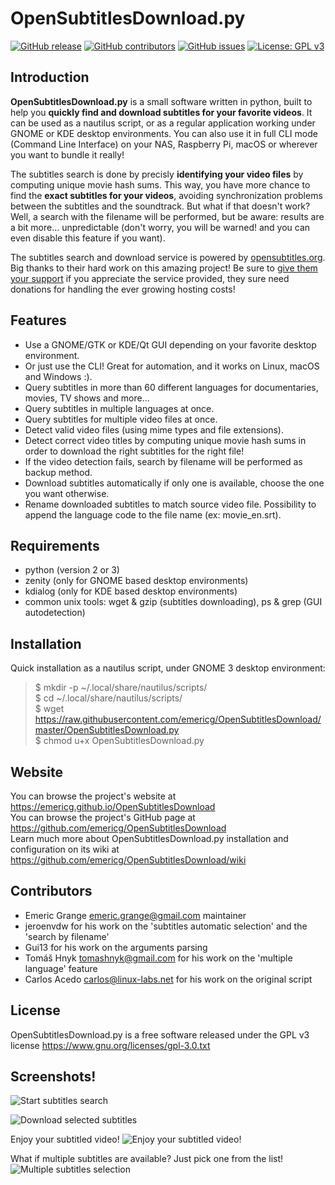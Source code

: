 OpenSubtitlesDownload.py
========================

[![GitHub release](https://img.shields.io/github/release/emericg/OpenSubtitlesDownload.svg?style=flat-square)](https://github.com/emericg/OpenSubtitlesDownload/releases)
[![GitHub contributors](https://img.shields.io/github/contributors/emericg/OpenSubtitlesDownload.svg?style=flat-square)](https://github.com/emericg/OpenSubtitlesDownload/graphs/contributors)
[![GitHub issues](https://img.shields.io/github/issues/emericg/OpenSubtitlesDownload.svg?style=flat-square)](https://github.com/emericg/OpenSubtitlesDownload/issues)
[![License: GPL v3](https://img.shields.io/badge/license-GPL%20v3-brightgreen.svg?style=flat-square)](http://www.gnu.org/licenses/gpl-3.0)

Introduction
------------

**OpenSubtitlesDownload.py** is a small software written in python, built to help you **quickly find and download subtitles for your favorite videos**. It can be used as a nautilus script, or as a regular application working under GNOME or KDE desktop environments. You can also use it in full CLI mode (Command Line Interface) on your NAS, Raspberry Pi, macOS or wherever you want to bundle it really!

The subtitles search is done by precisly **identifying your video files** by computing unique movie hash sums. This way, you have more chance to find the **exact subtitles for your videos**, avoiding synchronization problems between the subtitles and the soundtrack. But what if that doesn't work? Well, a search with the filename will be performed, but be aware: results are a bit more... unpredictable (don't worry, you will be warned! and you can even disable this feature if you want).

The subtitles search and download service is powered by [opensubtitles.org](https://www.opensubtitles.org). Big thanks to their hard work on this amazing project! Be sure to [give them your support](http://www.opensubtitles.org/en/support) if you appreciate the service provided, they sure need donations for handling the ever growing hosting costs!

Features
--------

- Use a GNOME/GTK or KDE/Qt GUI depending on your favorite desktop environment.
- Or just use the CLI! Great for automation, and it works on Linux, macOS and Windows :).
- Query subtitles in more than 60 different languages for documentaries, movies, TV shows and more...
- Query subtitles in multiple languages at once.
- Query subtitles for multiple video files at once.
- Detect valid video files (using mime types and file extensions).
- Detect correct video titles by computing unique movie hash sums in order to download the right subtitles for the right file!
- If the video detection fails, search by filename will be performed as backup method.
- Download subtitles automatically if only one is available, choose the one you want otherwise.
- Rename downloaded subtitles to match source video file. Possibility to append the language code to the file name (ex: movie_en.srt).

Requirements
------------

- python (version 2 or 3)
- zenity (only for GNOME based desktop environments)
- kdialog (only for KDE based desktop environments)
- common unix tools: wget & gzip (subtitles downloading), ps & grep (GUI autodetection)

Installation
------------

Quick installation as a nautilus script, under GNOME 3 desktop environment:

> $ mkdir -p ~/.local/share/nautilus/scripts/  
> $ cd ~/.local/share/nautilus/scripts/  
> $ wget https://raw.githubusercontent.com/emericg/OpenSubtitlesDownload/master/OpenSubtitlesDownload.py  
> $ chmod u+x OpenSubtitlesDownload.py  

Website
-------

You can browse the project's website at <https://emericg.github.io/OpenSubtitlesDownload>  
You can browse the project's GitHub page at <https://github.com/emericg/OpenSubtitlesDownload>  
Learn much more about OpenSubtitlesDownload.py installation and configuration on its wiki at <https://github.com/emericg/OpenSubtitlesDownload/wiki>  

Contributors
------------

- Emeric Grange <emeric.grange@gmail.com> maintainer
- jeroenvdw for his work on the 'subtitles automatic selection' and the 'search by filename'
- Gui13 for his work on the arguments parsing
- Tomáš Hnyk <tomashnyk@gmail.com> for his work on the 'multiple language' feature
- Carlos Acedo <carlos@linux-labs.net> for his work on the original script

License
-------

OpenSubtitlesDownload.py is a free software released under the GPL v3 license <https://www.gnu.org/licenses/gpl-3.0.txt>

Screenshots!
------------

![Start subtitles search](https://raw.githubusercontent.com/emericg/OpenSubtitlesDownload/screenshots/osd_screenshot_launch.png)

![Download selected subtitles](https://raw.githubusercontent.com/emericg/OpenSubtitlesDownload/screenshots/osd_screenshot_autodownload.png)

Enjoy your subtitled video!
![Enjoy your subtitled video!](https://raw.githubusercontent.com/emericg/OpenSubtitlesDownload/screenshots/enjoy-sintel.jpg)

What if multiple subtitles are available? Just pick one from the list!
![Multiple subtitles selection](https://raw.githubusercontent.com/emericg/OpenSubtitlesDownload/screenshots/osd_screenshot_selection.png)
